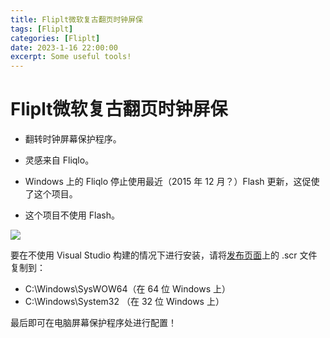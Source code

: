 ```yaml
---
title: Fliplt微软复古翻页时钟屏保
tags: [Fliplt]
categories: [Fliplt]
date: 2023-1-16 22:00:00
excerpt: Some useful tools!
---
```

# Fliplt微软复古翻页时钟屏保

* 翻转时钟屏幕保护程序。

* 灵感来自 Fliqlo。 

* Windows 上的 Fliqlo 停止使用最近（2015 年 12 月？）Flash 更新，这促使了这个项目。
* 这个项目不使用 Flash。

![](https://s2.loli.net/2023/01/16/7r5O8hqC1nykzRV.png)

要在不使用 Visual Studio 构建的情况下进行安装，请将[发布页面](https://github.com/phaselden/FlipIt/releases)上的 .scr 文件复制到：

* C:\Windows\SysWOW64（在 64 位 Windows 上）
* C:\Windows\System32 （在 32 位 Windows 上）

最后即可在电脑屏幕保护程序处进行配置！